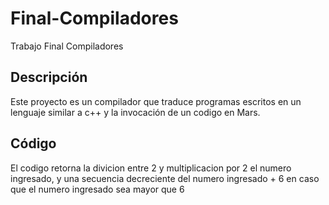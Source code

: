 # Final-Compiladores
Trabajo Final Compiladores
## Descripción
Este proyecto es un compilador que traduce programas escritos en un lenguaje similar a c++ y la invocación de un codigo en Mars.

## Código
El codigo retorna  la divicion entre 2 y multiplicacion por 2 el numero ingresado, y una secuencia decreciente del numero ingresado + 6 en caso que el numero ingresado sea mayor que 6 
